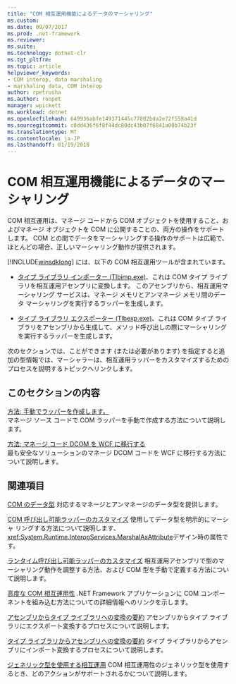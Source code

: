 ```yaml
---
title: "COM 相互運用機能によるデータのマーシャリング"
ms.custom: 
ms.date: 09/07/2017
ms.prod: .net-framework
ms.reviewer: 
ms.suite: 
ms.technology: dotnet-clr
ms.tgt_pltfrm: 
ms.topic: article
helpviewer_keywords:
- COM interop, data marshaling
- marshaling data, COM interop
author: rpetrusha
ms.author: ronpet
manager: wpickett
ms.workload: dotnet
ms.openlocfilehash: 649936abfe149371445c77802bda2e72f558a41d
ms.sourcegitcommit: c0dd436f6f8f44dc80dc43b07f6841a00b74b23f
ms.translationtype: MT
ms.contentlocale: ja-JP
ms.lasthandoff: 01/19/2018
---
```

# <a name="marshaling-data-with-com-interop"></a>COM 相互運用機能によるデータのマーシャリング
COM 相互運用は、マネージ コードから COM オブジェクトを使用すること、およびマネージ オブジェクトを COM に公開することの、両方の操作をサポートします。 COM との間でデータをマーシャリングする操作のサポートは広範で、ほとんどの場合、正しいマーシャリング動作が提供されます。  
  
 [!INCLUDE[winsdklong](../../../includes/winsdklong-md.md)] には、以下の COM 相互運用ツールが含まれています。  
  
-   [タイプ ライブラリ インポーター (Tlbimp.exe)](../../../docs/framework/tools/tlbimp-exe-type-library-importer.md)、これは COM タイプ ライブラリを相互運用アセンブリに変換します。 このアセンブリから、相互運用マーシャリング サービスは、マネージ メモリとアンマネージ メモリ間のデータ マーシャリングを実行するラッパーを生成します。  
  
-   [タイプ ライブラリ エクスポーター (Tlbexp.exe)](../../../docs/framework/tools/tlbexp-exe-type-library-exporter.md)、これは COM タイプ ライブラリをアセンブリから生成して、メソッド呼び出しの際にマーシャリングを実行するラッパーを生成します。  
  
 次のセクションでは、ことができます (または必要があります) を指定すると追加の型情報では、マーシャラーは、相互運用ラッパーをカスタマイズするためのプロセスを説明するトピックへリンクします。  
  
## <a name="in-this-section"></a>このセクションの内容  
[方法: 手動でラッパーを作成します。](how-to-create-wrappers-manually.md)   
マネージ ソース コードで COM ラッパーを手動で作成する方法について説明します。 
 
 [方法: マネージ コード DCOM を WCF に移行する](../../../docs/framework/interop/how-to-migrate-managed-code-dcom-to-wcf.md)  
 最も安全なソリューションのマネージ DCOM コードを WCF に移行する方法について説明します。  
  
## <a name="related-sections"></a>関連項目  
 [COM のデータ型](https://msdn.microsoft.com/library/sak564ww(v=vs.100).aspx)  
 対応するマネージとアンマネージのデータ型を提供します。  
  
 [COM 呼び出し可能ラッパーのカスタマイズ](https://msdn.microsoft.com/library/3bwc828w(v=vs.100).aspx)  
 使用してデータ型を明示的にマーシャ リングする方法について説明します、<xref:System.Runtime.InteropServices.MarshalAsAttribute>デザイン時の属性です。  
  
 [ランタイム呼び出し可能ラッパーのカスタマイズ](https://msdn.microsoft.com/library/e753eftz(v=vs.100).aspx)  
 相互運用アセンブリで型のマーシャリング動作を調整する方法、および COM 型を手動で定義する方法について説明します。  
  
 [高度な COM 相互運用性](https://msdn.microsoft.com/library/bd9cdfyx(v=vs.100).aspx)  
 .NET Framework アプリケーションに COM コンポーネントを組み込む方法についての詳細情報へのリンクを示します。  
  
 [アセンブリからタイプ ライブラリへの変換の要約](https://msdn.microsoft.com/library/xk1120c3(v=vs.100).aspx)  
 アセンブリからタイプ ライブラリにエクスポート変換するプロセスについて説明します。  
  
 [タイプ ライブラリからアセンブリへの変換の要約](https://msdn.microsoft.com/library/k83zzh38(v=vs.100).aspx)  
 タイプ ライブラリからアセンブリにインポート変換するプロセスについて説明します。  
  
 [ジェネリック型を使用する相互運用](https://msdn.microsoft.com/library/ms229590(v=vs.100).aspx)  
 COM 相互運用性のジェネリック型を使用するとき、どのアクションがサポートされるかについて説明します。
